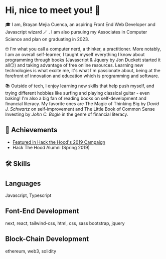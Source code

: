 # Hi, nice to meet you! 👋

🎓 I am, Brayan Mejia Cuenca, an aspiring Front End Web Developer and Javascript wizard 🪄 . I am also pursuing my Associates in Computer Science and plan on graduating in 2023.

🤓 I'm what you call a computer nerd, a thinker, a practitioner. More notably, I am an overall self-learner, I taught myself everything I know about programming through books (Javascript & Jquery by Jon Duckett started it all😏) and taking advantage of free online resources. Learning new technologies is what excite me, it's what I'm passionate about, being at the forefront of innovation and education which is programming and software.

📚 Outside of tech, I enjoy learning new skills that help push myself, and trying different hobbies like surfing and playing classical guitar - even baking! I'm also a big fan of reading books on self-development and financial literacy. My favorite ones are The Magic of Thinking Big by *David J. Schwartz* on self-improvement and The Little Book of Common Sense Investing by *John C. Bogle* in the genre of financial literacy. 







## 🏅 Achievements 

 - [Featured in Hack the Hood's 2019 Campaign](https://www.facebook.com/HackTheHood/videos/2813784351988837/?extid=NS-UNK-UNK-UNK-IOS_GK0T-GK1C)
 - Hack The Hood Alumni (Spring 2019)


## 🛠 Skills

## Languages
Javascript, Typescript

## Font-End Development
next, react, tailwind-css, html, css, sass bootstrap, jquery


## Block-Chain Development
ethereum, web3, solidity




